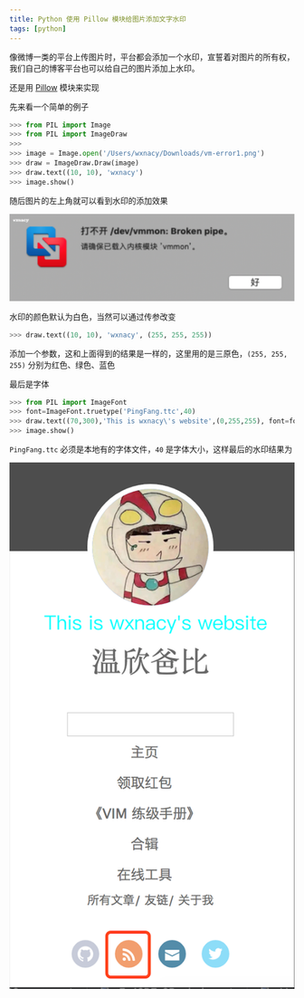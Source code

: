 ```yaml
---
title: Python 使用 Pillow 模块给图片添加文字水印
tags: [python]
---
```


像微博一类的平台上传图片时，平台都会添加一个水印，宣誓着对图片的所有权，我们自己的博客平台也可以给自己的图片添加上水印。

<!-- more -->
<!-- toc -->

还是用 [Pillow](https://github.com/python-pillow/Pillow) 模块来实现

先来看一个简单的例子

```python
>>> from PIL import Image
>>> from PIL import ImageDraw
>>>
>>> image = Image.open('/Users/wxnacy/Downloads/vm-error1.png')
>>> draw = ImageDraw.Draw(image)
>>> draw.text((10, 10), 'wxnacy')
>>> image.show()
```

随后图片的左上角就可以看到水印的添加效果

![1](https://raw.githubusercontent.com/wxnacy/image/master/blog/pillow-watermark1.png)

水印的颜色默认为白色，当然可以通过传参改变

```python
>>> draw.text((10, 10), 'wxnacy', (255, 255, 255))
```

添加一个参数，这和上面得到的结果是一样的，这里用的是三原色，`(255, 255, 255)` 分别为红色、绿色、蓝色

最后是字体

```python
>>> from PIL import ImageFont
>>> font=ImageFont.truetype('PingFang.ttc',40)
>>> draw.text((70,300),'This is wxnacy\'s website',(0,255,255), font=font)
>>> image.show()
```

`PingFang.ttc` 必须是本地有的字体文件，`40` 是字体大小，这样最后的水印结果为

![2](https://raw.githubusercontent.com/wxnacy/image/master/blog/pillow-watermark2.png)

